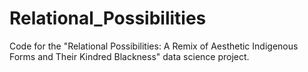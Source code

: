 # Relational_Possibilities
Code for the "Relational Possibilities: A Remix of Aesthetic Indigenous Forms and Their Kindred Blackness" data science project.
